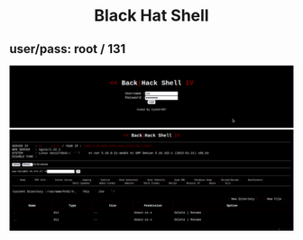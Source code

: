 <h1><p align="center"> Black Hat Shell </p></h1>

## user/pass: root / 131

<img src="https://raw.githubusercontent.com/1337r0j4n/php-backdoors/main/.img/78.png">

<img src="https://raw.githubusercontent.com/1337r0j4n/php-backdoors/main/.img/79.png">
